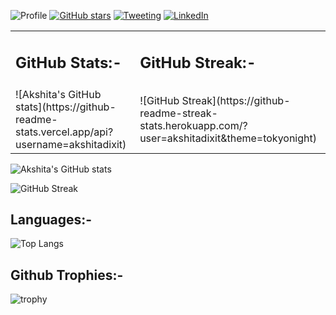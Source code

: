 

![Profile](https://Visitor-badge.glitch.me/badge?page_id=akshitadixit.akshitadixit-gh-visitors)
[![GitHub stars](https://img.shields.io/github/stars/akshitadixit.svg?style=social&label=Star&maxAge=2592000)](https://GitHub.com/akshitadixit/stargazers/)
[![Tweeting](https://img.shields.io/twitter/url/http/shields.io.svg?style=social)](https://twitter.com/plastic96_)
[![LinkedIn][linkedin-shield]][linkedin-url]

<script src="https://cdn.mathjax.org/mathjax/latest/MathJax.js?config=TeX-AMS-MML_HTMLorMML" type="text/javascript"></script>
<table border="0">
 <tr>
    <td><h2>GitHub Stats:-</h2></td>
    <td><h2>GitHub Streak:-</h2></td>
 </tr>
 <tr>
    <td>![Akshita's GitHub stats](https://github-readme-stats.vercel.app/api?username=akshitadixit)
</td>
    <td>![GitHub Streak](https://github-readme-streak-stats.herokuapp.com/?user=akshitadixit&theme=tokyonight)</td>
 </tr>
</table>

 
![Akshita's GitHub stats](https://github-readme-stats.vercel.app/api?username=akshitadixit)


![GitHub Streak](https://github-readme-streak-stats.herokuapp.com/?user=akshitadixit&theme=tokyonight)

## Languages:- 
![Top Langs](https://github-readme-stats.vercel.app/api/top-langs/?username=akshitadixit&layout=compact&theme=vision-friendly-dark)<!--&langs_count=6)-->

## Github Trophies:- 
![trophy](https://github-profile-trophy.vercel.app/?username=akshitadixit&theme=gruvbox)


[linkedin-shield]: https://img.shields.io/badge/-LinkedIn-black.svg?style=plastic&logo=linkedin&colorB=darkblue
[linkedin-url]: https://www.linkedin.com/in/akshitadixit/
